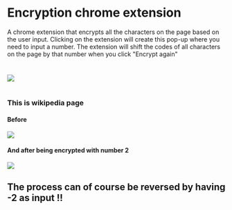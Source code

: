 
# Encryption chrome extension

A chrome extension that encrypts all the characters on the page based on the user input. 
Clicking on the extension will create this pop-up where you need to input a number.
The extension will shift the codes of all characters on the page by that number when you
click "Encrypt again"
# 
![](https://media.discordapp.net/attachments/864542134391275543/1039261795694678107/image.png)
#

### This is wikipedia page
#### Before
![](https://media.discordapp.net/attachments/864542134391275543/1039262494927093800/image.png?width=944&height=469)
#### And after being encrypted with number 2
![](https://media.discordapp.net/attachments/864542134391275543/1039262711999115304/image.png?width=950&height=469)

## The process can of course be reversed by having -2 as input !!
